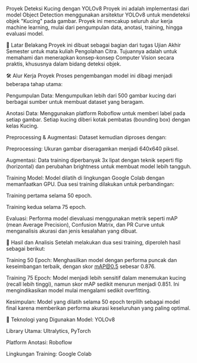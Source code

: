 Proyek Deteksi Kucing dengan YOLOv8
Proyek ini adalah implementasi dari model Object Detection menggunakan arsitektur YOLOv8 untuk mendeteksi objek "Kucing" pada gambar. Proyek ini mencakup seluruh alur kerja machine learning, mulai dari pengumpulan data, anotasi, training, hingga evaluasi model.

📖 Latar Belakang
Proyek ini dibuat sebagai bagian dari tugas Ujian Akhir Semester untuk mata kuliah Pengolahan Citra. Tujuannya adalah untuk memahami dan menerapkan konsep-konsep Computer Vision secara praktis, khususnya dalam bidang deteksi objek.

🛠️ Alur Kerja Proyek
Proses pengembangan model ini dibagi menjadi beberapa tahap utama:

Pengumpulan Data: Mengumpulkan lebih dari 500 gambar kucing dari berbagai sumber untuk membuat dataset yang beragam.

Anotasi Data: Menggunakan platform Roboflow untuk memberi label pada setiap gambar. Setiap kucing diberi kotak pembatas (bounding box) dengan kelas Kucing.

Preprocessing & Augmentasi: Dataset kemudian diproses dengan:

Preprocessing: Ukuran gambar diseragamkan menjadi 640x640 piksel.

Augmentasi: Data training diperbanyak 3x lipat dengan teknik seperti flip (horizontal) dan perubahan brightness untuk membuat model lebih tangguh.

Training Model: Model dilatih di lingkungan Google Colab dengan memanfaatkan GPU. Dua sesi training dilakukan untuk perbandingan:

Training pertama selama 50 epoch.

Training kedua selama 75 epoch.

Evaluasi: Performa model dievaluasi menggunakan metrik seperti mAP (mean Average Precision), Confusion Matrix, dan PR Curve untuk menganalisis akurasi dan jenis kesalahan yang dibuat.

🚀 Hasil dan Analisis
Setelah melakukan dua sesi training, diperoleh hasil sebagai berikut:

Training 50 Epoch: Menghasilkan model dengan performa puncak dan keseimbangan terbaik, dengan skor mAP@0.5 sebesar 0.876.

Training 75 Epoch: Model menjadi lebih sensitif dalam menemukan kucing (recall lebih tinggi), namun skor mAP sedikit menurun menjadi 0.851. Ini mengindikasikan model mulai mengalami sedikit overfitting.

Kesimpulan: Model yang dilatih selama 50 epoch terpilih sebagai model final karena memberikan performa akurasi keseluruhan yang paling optimal.

🔧 Teknologi yang Digunakan
Model: YOLOv8

Library Utama: Ultralytics, PyTorch

Platform Anotasi: Roboflow

Lingkungan Training: Google Colab
